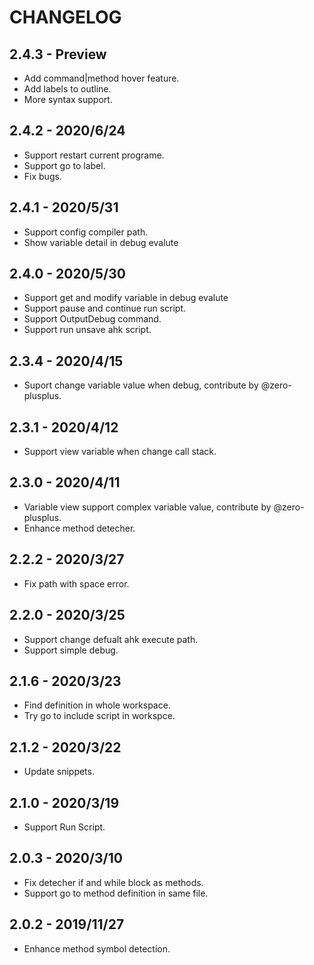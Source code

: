 # CHANGELOG

## 2.4.3 - Preview
- Add command|method hover feature.
- Add labels to outline.
- More syntax support.

## 2.4.2 - 2020/6/24
- Support restart current programe.
- Support go to label.
- Fix bugs.

## 2.4.1 - 2020/5/31
- Support config compiler path.
- Show variable detail in debug evalute

## 2.4.0 - 2020/5/30
- Support get and modify variable in debug evalute
- Support pause and continue run script.
- Support OutputDebug command.
- Support run unsave ahk script.

## 2.3.4 - 2020/4/15
- Suport change variable value when debug, contribute by @zero-plusplus.

## 2.3.1 - 2020/4/12
- Support view variable when change call stack.

## 2.3.0 - 2020/4/11
- Variable view support complex variable value, contribute by @zero-plusplus.
- Enhance method detecher.

## 2.2.2 - 2020/3/27
- Fix path with space error.

## 2.2.0 - 2020/3/25
- Support change defualt ahk execute path.
- Support simple debug.

## 2.1.6 - 2020/3/23
- Find definition in whole workspace.
- Try go to include script in workspce.

## 2.1.2 - 2020/3/22
- Update snippets.

## 2.1.0 - 2020/3/19
- Support Run Script.

## 2.0.3 - 2020/3/10
- Fix detecher if and while block as methods.
- Support go to method definition in same file.

## 2.0.2 - 2019/11/27
- Enhance method symbol detection.
